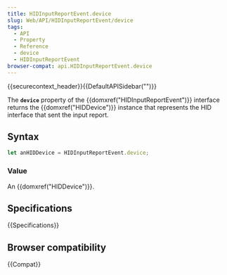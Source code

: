 ```yaml
---
title: HIDInputReportEvent.device
slug: Web/API/HIDInputReportEvent/device
tags:
  - API
  - Property
  - Reference
  - device
  - HIDInputReportEvent
browser-compat: api.HIDInputReportEvent.device
---
```

{{securecontext_header}}{{DefaultAPISidebar("")}}

The **`device`**  property of the {{domxref("HIDInputReportEvent")}} interface returns the {{domxref("HIDDevice")}} instance that represents the HID interface that sent the input report.

## Syntax

```js
let anHIDDevice = HIDInputReportEvent.device;
```

### Value

An {{domxref("HIDDevice")}}.

## Specifications

{{Specifications}}

## Browser compatibility

{{Compat}}
